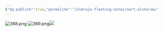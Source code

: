 ```yaml
---
{"dg-publish":true,"permalink":"/almraje-fleeting-notes/swrt-alsherae/"}
---
```


![368.png](/img/user/%D8%A3%D8%AE%D8%B1%20Other/Attachments/368.png)
![369.png](/img/user/%D8%A3%D8%AE%D8%B1%20Other/Attachments/369.png)![](http://127.0.0.1:51047/370.png)